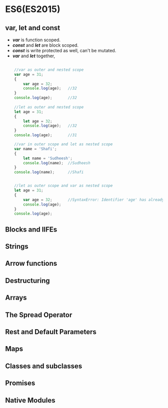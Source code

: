 # ES6(ES2015)
## var, let and const
- ***var*** is function scoped.
- ***const*** and ***let*** are block scoped.
- ***const*** is write protected as well, can't be mutated.
- ***var*** and ***let*** together, 
```javascript
  
    //var as outer and nested scope
    var age = 31;
    {
        var age = 32;
        console.log(age);   //32
    }
    console.log(age);       //32
    
    //let as outer and nested scope
    let age = 31;
    {
        let age = 32;
        console.log(age);   //32
    }
    console.log(age);       //31

    //var in outer scope and let as nested scope
    var name = 'Shafi';
    {
        let name = 'Sudheesh';
        console.log(name);  //Sudheesh
    }
    console.log(name);      //Shafi


    //let as outer scope and var as nested scope
    let age = 31;
    {
        var age = 32;       //SyntaxError: Identifier 'age' has already been declared
        console.log(age);
    }
    console.log(age);
```

## Blocks and IIFEs
## Strings
## Arrow functions
## Destructuring
## Arrays
## The Spread Operator
## Rest and Default Parameters
## Maps
## Classes and subclasses
## Promises
## Native Modules
